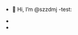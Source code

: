 - 👋 Hi, I’m @szzdmj
-test:


<!-- BLOG_START --><!-- BLOG_END -->


- <!-- index starts --><!-- index ends --> 

-  <!-- START doctoc -->
<!-- END doctoc -->
